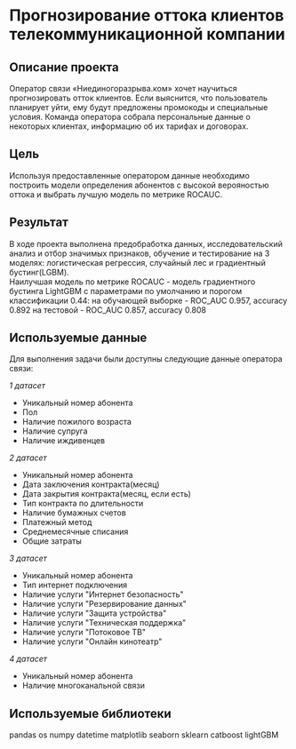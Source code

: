 # Прогнозирование оттока клиентов телекоммуникационной компании

## Описание проекта
Оператор связи «Ниединогоразрыва.ком» хочет научиться прогнозировать отток клиентов. Если выяснится, что пользователь планирует уйти, ему будут предложены промокоды и специальные условия. Команда оператора собрала персональные данные о некоторых клиентах, информацию об их тарифах и договорах.<br/>

## Цель

Используя предоставленные оператором данные необходимо построить модели определения абонентов с высокой верояностью оттока и выбрать лучшую модель по метрике ROCAUC.<br/>

## Результат

В ходе проекта выполнена предобработка данных, исследовательский анализ и отбор значимых признаков, обучение и тестирование на 3 моделях: логистическая регрессия, случайный лес и градиентный бустинг(LGBM). <br/>
Наилучшая модель по метрике ROCAUC - модель градиентного бустинга LightGBM с параметрами по умолчанию и порогом классификации 0.44: на обучающей выборке - ROC_AUC 0.957, accuracy 0.892 на тестовой - ROC_AUC 0.857, accuracy 0.808

## Используемые данные

Для выполнения задачи были доступны следующие данные оператора связи:

*1 датасет*

- Уникальный номер абонента
- Пол
- Наличие пожилого возраста
- Наличие супруга
- Наличие иждивенцев

*2 датасет*

- Уникальный номер абонента
- Дата заключения контракта(месяц)
- Дата закрытия контракта(месяц, если есть)
- Тип контракта по длительности
- Наличие бумажных счетов
- Платежный метод
- Среднемесячные списания
- Общие затраты

*3 датасет*

- Уникальный номер абонента
- Тип интернет подключения
- Наличие услуги "Интернет безопасность"
- Наличие услуги "Резервирование данных"
- Наличие услуги "Защита устройства"
- Наличие услуги "Техническая поддержка"
- Наличие услуги "Потоковое ТВ"
- Наличие услуги "Онлайн кинотеатр"

*4 датасет*

- Уникальный номер абонента
- Наличие многоканальной связи


## Используемые библиотеки

pandas
os
numpy
datetime
matplotlib
seaborn
sklearn
catboost
lightGBM
